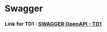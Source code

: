 # Swagger 

### Link for TD1 : [SWAGGER OpenAPI - TD1](https://petstore.swagger.io/?url=https://raw.githubusercontent.com/Daris02/Swagger/main/TD1-STD21099.yml#/)
